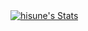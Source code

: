 <div>
  <a href="https://github.com/hisune" class="rich-diff-level-one">
    <img src="https://github-readme-stats.vercel.app/api?username=hisune&theme=dark&show_icons=true" alt="hisune's Stats" >
  </a>
</div>

